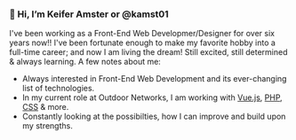 ### 👋 Hi, I’m Keifer Amster or @kamst01
I've been working as a Front-End Web Developmer/Designer for over six years now!! I've been fortunate enough to make my favorite hobby into a full-time career; and now I am living the dream! Still excited, still determined & always learning. A few notes about me:
- Always interested in Front-End Web Development and its ever-changing list of technologies.
- In my current role at Outdoor Networks, I am working with [Vue.js](https://vuejs.org), [PHP](https://php.net), [CSS](https://developer.mozilla.org/en-US/docs/Glossary/CSS) & more. 
- Constantly looking at the possibilties, how I can improve and build upon my strengths.
